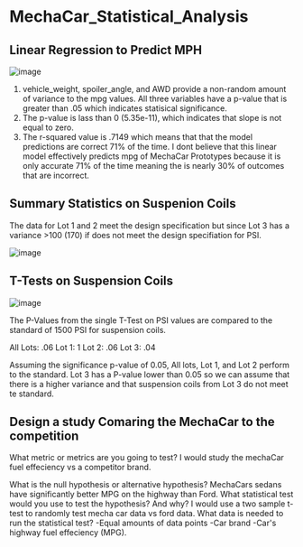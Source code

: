 # MechaCar_Statistical_Analysis

## Linear Regression to Predict MPH

![image](https://user-images.githubusercontent.com/107078763/190730966-6ba07046-9507-4fef-b86e-b7830c2f778c.png)

1. vehicle_weight, spoiler_angle, and AWD provide a non-random amount of variance to the mpg values. All three variables have a p-value that is greater than .05 which indicates statisical significance.  
2. The p-value is lass than 0 (5.35e-11), which indicates that slope is not equal to zero.
3. The r-squared value is .7149 which means that that the model predictions are correct 71% of the time. I dont believe that this linear model effectively predicts mpg of MechaCar Prototypes because it is only accurate 71% of the time meaning the is nearly 30% of outcomes that are incorrect. 


## Summary Statistics on Suspenion Coils

The data for Lot 1 and 2 meet the design specification but since Lot 3 has a variance >100 (170) if does not meet the design specifiation for PSI.

![image](https://user-images.githubusercontent.com/107078763/190791282-57b2a3eb-ba47-4770-8c96-0619894aeb43.png)

## T-Tests on Suspension Coils

![image](https://user-images.githubusercontent.com/107078763/190806045-98cbd894-8bbf-4142-b94f-efb0607ae156.png)

The P-Values from the single T-Test on PSI values are compared to the standard of 1500 PSI for suspension coils.

All Lots: .06
Lot 1: 1
Lot 2: .06
Lot 3: .04

Assuming the significance p-value of 0.05, All lots, Lot 1, and Lot 2 perform to the standard.  Lot 3 has a P-value lower than 0.05 so we can assume that there is a higher variance and that suspension coils from Lot 3 do not meet te standard.

## Design a study Comaring the MechaCar to the competition

What metric or metrics are you going to test?
I would study the mechaCar fuel effeciency vs a competitor brand.

What is the null hypothesis or alternative hypothesis?
MechaCars sedans have significantly better MPG on the highway than Ford.
What statistical test would you use to test the hypothesis? And why?
I would use a two sample t-test to randomly test mecha car data vs ford data.
What data is needed to run the statistical test?
-Equal amounts of data points
-Car brand
-Car's highway fuel effeciency (MPG).



